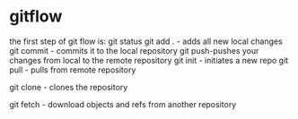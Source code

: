 # gitflow

the first step of git flow is: git status
git add . - adds all new local changes
git commit - commits it to the local repository
git push-pushes your changes from local to the remote repository
git init - initiates a new repo
git pull - pulls from remote repository



git clone - clones the repository



git fetch - download objects and refs from another repository
